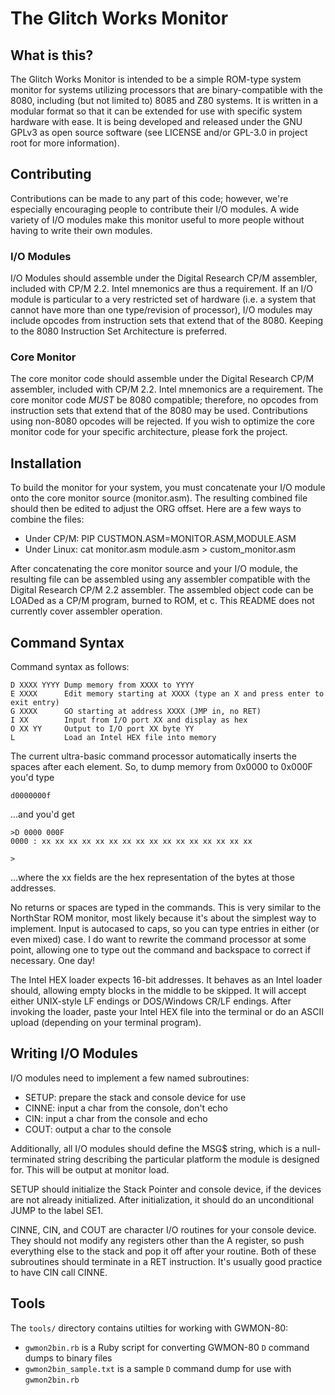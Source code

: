 The Glitch Works Monitor
========================

What is this?
-------------

The Glitch Works Monitor is intended to be a simple ROM-type system monitor for systems utilizing processors that are binary-compatible with the 8080, including (but not limited to) 8085 and Z80 systems. It is written in a modular format so that it can be extended for use with specific system hardware with ease. It is being developed and released under the GNU GPLv3 as open source software (see LICENSE and/or GPL-3.0 in project root for more information).

Contributing
------------

Contributions can be made to any part of this code; however, we're especially encouraging people to contribute their I/O modules. A wide variety of I/O modules make this monitor useful to more people without having to write their own modules.

### I/O Modules

I/O Modules should assemble under the Digital Research CP/M assembler, included with CP/M 2.2. Intel mnemonics are thus a requirement. If an I/O module is particular to a very restricted set of hardware (i.e. a system that cannot have more than one type/revision of processor), I/O modules may include opcodes from instruction sets that extend that of the 8080. Keeping to the 8080 Instruction Set Architecture is preferred.

### Core Monitor

The core monitor code should assemble under the Digital Research CP/M assembler, included with CP/M 2.2. Intel mnemonics are a requirement. The core monitor code *MUST* be 8080 compatible; therefore, no opcodes from instruction sets that extend that of the 8080 may be used. Contributions using non-8080 opcodes will be rejected. If you wish to optimize the core monitor code for your specific architecture, please fork the project.

Installation
------------

To build the monitor for your system, you must concatenate your I/O module onto the core monitor source (monitor.asm). The resulting combined file should then be edited to adjust the ORG offset. Here are a few ways to combine the files:

* Under CP/M: PIP CUSTMON.ASM=MONITOR.ASM,MODULE.ASM
* Under Linux: cat monitor.asm module.asm > custom_monitor.asm

After concatenating the core monitor source and your I/O module, the resulting file can be assembled using any assembler compatible with the Digital Research CP/M 2.2 assembler. The assembled object code can be LOADed as a CP/M program, burned to ROM, et c. This README does not currently cover assembler operation.

Command Syntax
--------------

Command syntax as follows:

	D XXXX YYYY	Dump memory from XXXX to YYYY
	E XXXX		Edit memory starting at XXXX (type an X and press enter to exit entry)
	G XXXX		GO starting at address XXXX (JMP in, no RET)
	I XX		Input from I/O port XX and display as hex
	O XX YY		Output to I/O port XX byte YY
	L           Load an Intel HEX file into memory

The current ultra-basic command processor automatically inserts the spaces after each element.
So, to dump memory from 0x0000 to 0x000F you'd type

	d0000000f

...and you'd get

	>D 0000 000F
	0000 : xx xx xx xx xx xx xx xx xx xx xx xx xx xx xx xx
	
	>

...where the xx fields are the hex representation of the bytes at those addresses.

No returns or spaces are typed in the commands. This is very similar to the NorthStar ROM monitor,
most likely because it's about the simplest way to implement. Input is autocased to caps, so you can
type entries in either (or even mixed) case. I do want to rewrite the command processor at some point,
allowing one to type out the command and backspace to correct if necessary. One day!

The Intel HEX loader expects 16-bit addresses. It behaves as an Intel loader should, allowing empty blocks in the middle to be skipped. It will accept either UNIX-style LF endings or DOS/Windows CR/LF endings. After invoking the loader, paste your Intel HEX file into the terminal or do an ASCII upload (depending on your terminal program).

Writing I/O Modules
-------------------

I/O modules need to implement a few named subroutines:

* SETUP: prepare the stack and console device for use
* CINNE: input a char from the console, don't echo
* CIN: input a char from the console and echo
* COUT: output a char to the console

Additionally, all I/O modules should define the MSG$ string, which is a null-terminated string describing the particular platform the module is designed for. This will be output at monitor load.

SETUP should initialize the Stack Pointer and console device, if the devices are not already initialized. After initialization, it should do an unconditional JUMP to the label SE1.

CINNE, CIN, and COUT are character I/O routines for your console device. They should not modify any registers other than the A register, so push everything else to the stack and pop it off after your routine. Both of these subroutines should terminate in a RET instruction. It's usually good practice to have CIN call CINNE.

Tools
-----

The `tools/` directory contains utilties for working with GWMON-80:

* `gwmon2bin.rb` is a Ruby script for converting GWMON-80 `D` command dumps to binary files
* `gwmon2bin_sample.txt` is a sample `D` command dump for use with `gwmon2bin.rb`
